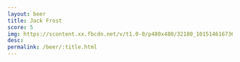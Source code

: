```yaml
---
layout: beer
title: Jack Frost
score: 5
img: https://scontent.xx.fbcdn.net/v/t1.0-0/p480x480/32180_10151461673683745_1033363252_n.jpg?oh=3be80ff9b05a1bcdf1a0f34d4a370620&oe=58904A71
desc: 
permalink: /beer/:title.html
---
```

